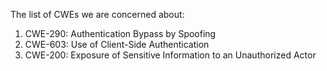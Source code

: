 The list of CWEs we are concerned about:

1. CWE-290: Authentication Bypass by Spoofing
2. CWE-603: Use of Client-Side Authentication
3. CWE-200: Exposure of Sensitive Information to an Unauthorized Actor
